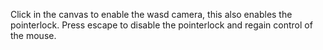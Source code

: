 Click in the canvas to enable the wasd camera, this also enables the pointerlock.
Press escape to disable the pointerlock and regain control of the mouse.
